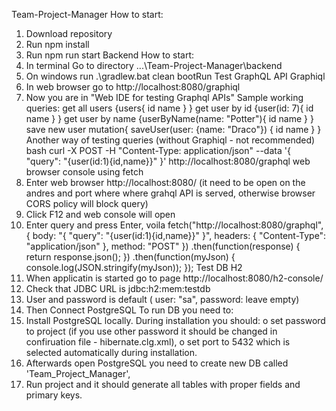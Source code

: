 Team-Project-Manager
How to start:
1.	Download repository
2.	Run npm install
3.	Run npm run start
Backend
How to start:
1.	In terminal Go to directory ...\Team-Project-Manager\backend
2.	On windows run .\gradlew.bat clean bootRun
Test GraphQL API
Graphiql
1.	In web browser go to http://localhost:8080/graphiql
2.	Now you are in "Web IDE for testing Graphql APIs"
Sample working queries:
get all users
{users{
  id
  name
 }
}
get user by id
{user(id: 7){
  id
  name
  }
}
get user by name
{userByName(name: "Potter"){
  id name
  }
}
save new user
mutation{
  saveUser(user: {name: "Draco"}) {
    id
    name
  }
}
Another way of testing queries (without Graphiql - not recommended)
bash
curl -X POST -H "Content-Type: application/json"  --data '{ "query": "{user(id:1){id,name}}" }' http://localhost:8080/graphql
web browser console using fetch
1.	Enter web browser http://localhost:8080/ (it need to be open on the andres and port where where grahql API is served, otherwise browser CORS policy will block query)
2.	Click F12 and web console will open
3.	Enter query and press Enter, voila
    fetch("http://localhost:8080/graphql", {
        body: "{ \"query\": \"{user(id:1){id,name}}\" }",
                headers: {
            "Content-Type": "application/json"
        },
        method: "POST"
    })
        .then(function(response) {
        return response.json();
        })
        .then(function(myJson) {
        console.log(JSON.stringify(myJson));
        });
Test DB
H2
1.	When applicatin is started go to page http://localhost:8080/h2-console/
2.	Check that JDBC URL is jdbc:h2:mem:testdb
3.	User and password is default ( user: "sa", password: leave empty)
4.	Then Connect
PostgreSQL
To run DB you need to:
1.	Install PostgreSQL locally. During installation you should:
o	set password to project (if you use other password it should be changed in confiruation file - hibernate.clg.xml),
o	set port to 5432 which is selected automatically during installation.
2.	Afterwards open PostgreSQL you need to create new DB called 'Team_Project_Manager',
3.	Run project and it should generate all tables with proper fields and primary keys.
